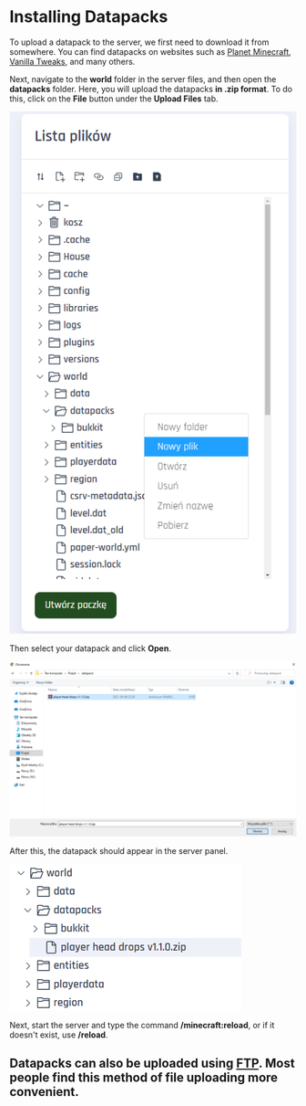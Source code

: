 # Installing Datapacks
To upload a datapack to the server, we first need to download it from somewhere. You can find datapacks on websites such as [Planet Minecraft](https://www.planetminecraft.com/data-packs/), [Vanilla Tweaks](https://vanillatweaks.net/picker/datapacks/), and many others.

Next, navigate to the **world** folder in the server files, and then open the **datapacks** folder. Here, you will upload the datapacks **in .zip format**. To do this, click on the **File** button under the **Upload Files** tab.

![1](../img/datapacki/datapack.png)

Then select your datapack and click **Open**.

![1](../img/datapacki/datapack2.png)

After this, the datapack should appear in the server panel.

![1](../img/datapacki/datapack3.png)

Next, start the server and type the command **/minecraft:reload**, or if it doesn't exist, use **/reload**.



## Datapacks can also be uploaded using [FTP](https://github.com/Craftserve/docs/blob/master/ftp.md). Most people find this method of file uploading more convenient.
